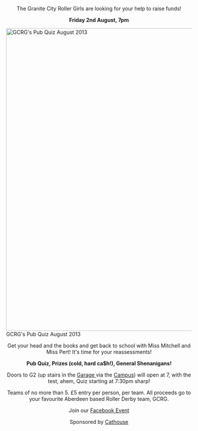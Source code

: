 <html><body><p style="text-align:center;">The Granite City Roller Girls are looking for your help to raise funds!</p>
<p style="text-align:center;"><strong>Friday 2nd August, 7pm</strong></p>


<a href="http://www.scottishrollerderbyblog.com/2013/07/pubquiz_020813.jpg"><img class="size-large wp-image-2862" alt="GCRG's Pub Quiz August 2013" src="http://www.scottishrollerderbyblog.com/2013/07/pubquiz_020813.jpg?w=614" width="614" height="818"></a> GCRG's Pub Quiz August 2013
<p style="text-align:center;">Get your head and the books and get back to school with Miss Mitchell and Miss Pert! It's time for your reassessments!</p>
<p style="text-align:center;"></p>
<p style="text-align:center;"><strong>Pub Quiz, Prizes (cold, hard ca$h!), General Shenanigans!</strong></p>
<p style="text-align:center;"></p>
<p style="text-align:center;">Doors to G2 (up stairs in the <a title="The Garage" href="http://garageabz.com/" target="_blank">Garage </a>via the <a title="Campus Website" href="http://campusaberdeen.com/" target="_blank">Campus</a>) will open at 7, with the test, ahem, Quiz starting at 7:30pm sharp!</p>
<p style="text-align:center;">Teams of no more than 5. £5 entry per person, per team. All proceeds go to your favourite Aberdeen based Roller Derby team, GCRG.</p>
<p style="text-align:center;"></p>
<p style="text-align:center;">Join our <span class="fblink"><a title="Facebook Event" href="https://www.facebook.com/events/178103315700141/?fref=ts" target="_blank">Facebook Event</a></span></p>
<p style="text-align:center;">Sponsored by <a href="https://www.facebook.com/CathouseABZ?group_id=0&amp;filter=1" target="_blank">Cathouse</a></p></body></html>
